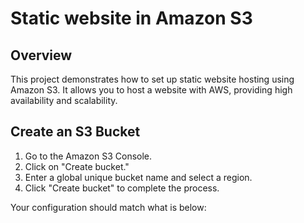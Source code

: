 # Static website in Amazon S3
## Overview
This project demonstrates how to set up static website hosting using Amazon S3. It allows you to host a website with AWS, providing high availability and scalability.
## Create an S3 Bucket
1. Go to the Amazon S3 Console.
2. Click on "Create bucket."
3. Enter a global unique bucket name and select a region.
4. Click "Create bucket" to complete the process.

Your configuration should match what is below:
